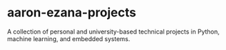 # aaron-ezana-projects
A collection of personal and university-based technical projects in Python, machine learning, and embedded systems.
